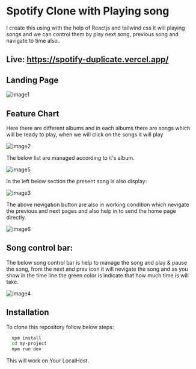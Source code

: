 
# Spotify Clone with Playing song 

I create this using with the help of Reactjs and tailwind css it will playing songs and we can control them by play next song, previous song and navigate to time also..

## Live: https://spotify-duplicate.vercel.app/ 

## Landing Page

![image1](https://github.com/Uditsingh1234/Spotify-Clone/assets/141742304/df76c204-b548-49b3-8578-c50d7149052e)


## Feature Chart

Here there are different albums and in each albums there are songs which will be ready to play,
when we will click on the songs it will play 


![image2](https://github.com/Uditsingh1234/Spotify-Clone/assets/141742304/1108edd9-eed5-4bba-b103-3c382d9c3605)

The below list are managed according to it's album.

![image5](https://github.com/Uditsingh1234/Spotify-Clone/assets/141742304/1a8668f5-a884-4295-902e-86e54ec66c16)


In the left below section the present song is also display:

![image3](https://github.com/Uditsingh1234/Spotify-Clone/assets/141742304/5621e718-92b7-4cb0-8445-35ee3c86366e)

The above nevigation button are also in working condition which nevigate the previous and next pages and also help in to send the home page directly.

![image6](https://github.com/Uditsingh1234/Spotify-Clone/assets/141742304/df0905a7-3430-40ef-9d3d-0998032d068a)


## Song control bar:

The below song control bar is help to manage the song and play & pause the song, from the next and prev icon it will nevigate the song and as you show in the time line the green color is indicate that how much time is will take.

![image4](https://github.com/Uditsingh1234/Spotify-Clone/assets/141742304/154511d9-9c20-4fff-9b60-f0fb2ac7c2b5)

## Installation

To clone this repository follow below steps:

```bash
  npm install 
  cd my-project
  npm run dev
```

This will work on Your LocalHost.

